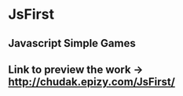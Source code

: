 # JsFirst

## Javascript Simple Games 


## Link to preview the work -> http://chudak.epizy.com/JsFirst/
